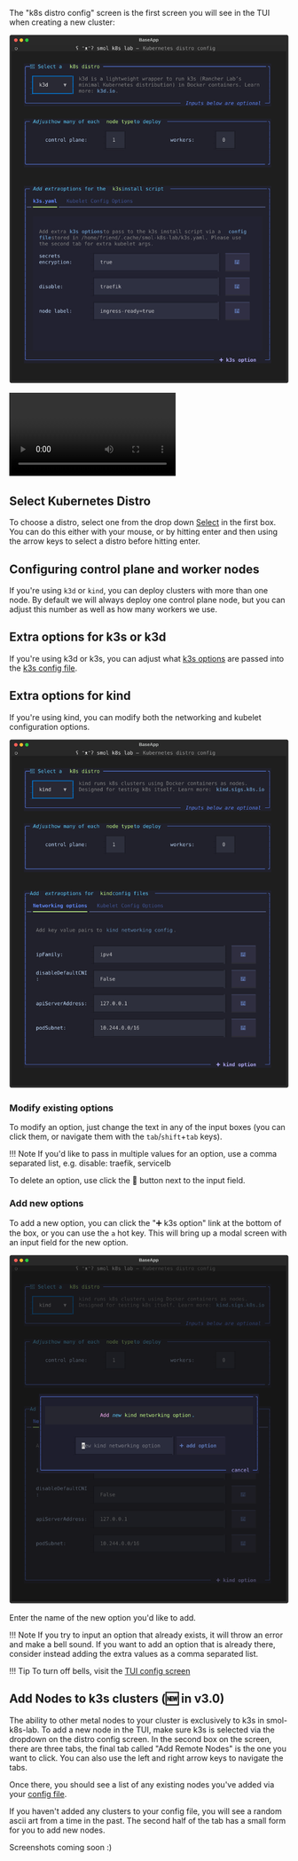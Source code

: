 The "k8s distro config" screen is the first screen you will see in the TUI when creating a new cluster:

[<img src="../../assets/images/screenshots/distro_config_screen.svg" alt="terminal screenshot of smol-k8s-lab k8s distro configuration screen . Features three vertically stacked boxes. Box 1: title: 🌱 Select a k8s distro. Contains a drop down menu on the left hand side that defaults to k3d on macOS and k3s on Linux. On the right hand side there is a description of the distro, which in this case is k3d is a lightweight wrapper to run k3s (Rancher Lab's minimal Kubernetes distro) in Docker containers. Subtitle: Inputs below are optional. Box 2: Title: Adjust how many of each node type to deploy. Contains two input fields: input 1: control plane is set to 1. input 2: workers is set to 0. Box 3: There are two tabs: k3s.yaml and Kubelet config Options. k3s.yaml is selected and the help text reads Add extra options for the k3s install script. Contains text: Add extra k3s options to pass to the k3s install script via a config file stored in $XDG_CACHE_HOME/smol-k8s-lab/k3s.yaml. Please use the second tab for extra kubelet args. Box 3 also contains input fields for: secrets encryption: true, disable: traefik, kubelet arg: max_pods=150, node label: ingress-ready=true. Each input field has a 🚮 button next to it. Box 3 subtitle: ➕ k3s option">](../../assets/images/screenshots/distro_config_screen.svg)

![type:video](../../assets/videos/tour_of_distros.mov)

## Select Kubernetes Distro

To choose a distro, select one from the drop down [Select](https://textual.textualize.io/widgets/select/#select) in the first box. You can do this either with your mouse, or by hitting enter and then using the arrow keys to select a distro before hitting enter.

## Configuring control plane and worker nodes

If you're using `k3d` or `kind`, you can deploy clusters with more than one node. By default we will always deploy one control plane node, but you can adjust this number as well as how many workers we use.

## Extra options for k3s or k3d

If you're using k3d or k3s, you can adjust what [k3s options](https://docs.k3s.io/cli/server#k3s-server-cli-help) are passed into the [k3s config file](https://docs.k3s.io/installation/configuration#configuration-file). 

## Extra options for kind

If you're using kind, you can modify both the networking and kubelet configuration options.

![terminal screenshot showing smol-k8s-lab k8s distro config screen with kind selected this time. The top two boxes are the same as the last screenshot, but the bottom box shows two tabs: networking, kubelet](../../assets/images/screenshots/kind_config_screen.svg)

### Modify existing options

To modify an option, just change the text in any of the input boxes (you can click them, or navigate them with the `tab`/`shift`+`tab` keys).

!!! Note
    If you'd like to pass in multiple values for an option, use a comma separated list, e.g. disable: traefik, servicelb

To delete an option, use click the 🚮 button next to the input field.

### Add new options

To add a new option, you can click the "➕ k3s option" link at the bottom of the box, or you can use the `a` hot key. This will bring up a modal screen with an input field for the new option.

![terminal screenshot showing smol-k8s-lab "add new option" modal screen with a blue border. Header: Add *new* k3s option. The second row has an input field with placeholder text that says "new k3s option" with a button on the right hand side that says "➕ add option". The bottom border has a link that says cancel - which can be clicked or you can use the escape key](../../assets/images/screenshots/add_k3s_option_screen.svg)

Enter the name of the new option you'd like to add. 

!!! Note
    If you try to input an option that already exists, it will throw an error and make a bell sound. If you want to add an option that is already there, consider instead adding the extra values as a comma separated list.

!!! Tip
    To turn off bells, visit the [TUI config screen](/tui/tui_config.md)

## Add Nodes to k3s clusters (🆕 in v3.0)

The ability to other metal nodes to your cluster is exclusively to k3s in smol-k8s-lab. To add a new node in the TUI, make sure k3s is selected via the dropdown on the distro config screen. In the second box on the screen, there are three tabs, the final tab called "Add Remote Nodes" is the one you want to click. You can also use the left and right arrow keys to navigate the tabs.

Once there, you should see a list of any existing nodes you've added via your [config file]().

If you haven't added any clusters to your config file, you will see a random ascii art from a time in the past. The second half of the tab has a small form for you to add new nodes.

Screenshots coming soon :)
